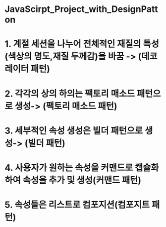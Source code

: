 # JavaScirpt_Project_with_DesignPatton
# 1. 계절 세션을 나누어 전체적인 재질의 특성(색상의 명도,재질 두께감)을 바꿈 -> (데코레이터 패턴)
# 2. 각각의 상의 하의는 팩토리 매소드 패턴으로 생성-> (팩토리 매소드 패턴)
# 3. 세부적인 속성 생성은 빌더 패턴으로 생성-> (빌더 패턴)
# 4. 사용자가 원하는 속성을 커맨드로 캡슐화하여 속성을 추가 및 생성(커맨드 패턴)
# 5. 속성들은 리스트로 컴포지션(컴포지트 패턴)
